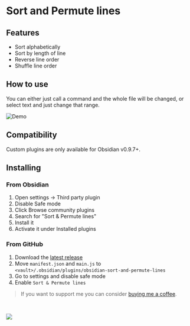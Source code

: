 # Sort and Permute lines

## Features
- Sort alphabetically
- Sort by length of line
- Reverse line order
- Shuffle line order

## How to use
You can either just call a command and the whole file will be changed, or select text and just change that range.

![Demo](https://raw.githubusercontent.com/Vinzent03/obsidian-sort-and-permute-lines/master/assets/example.gif)

## Compatibility
Custom plugins are only available for Obsidian v0.9.7+.

## Installing

### From Obsidian
1. Open settings -> Third party plugin
2. Disable Safe mode
3. Click Browse community plugins
4. Search for "Sort & Permute lines"
5. Install it
6. Activate it under Installed plugins


### From GitHub
1. Download the [latest release](https://github.com/Vinzent03/obsidian-sort-and-permute-lines/releases/latest)
2. Move `manifest.json` and `main.js` to `<vault>/.obsidian/plugins/obsidian-sort-and-permute-lines`
3. Go to settings and disable safe mode
4. Enable `Sort & Permute lines`


> If you want to support me you can consider [buying me a coffee](https://www.buymeacoffee.com/Vinzent03).

<br>

<a href="https://www.buymeacoffee.com/Vinzent03"><img src="https://img.buymeacoffee.com/button-api/?text=Buy me a coffee&emoji=&slug=Vinzent03&button_colour=5F7FFF&font_colour=ffffff&font_family=Inter&outline_colour=000000&coffee_colour=FFDD00"></a>